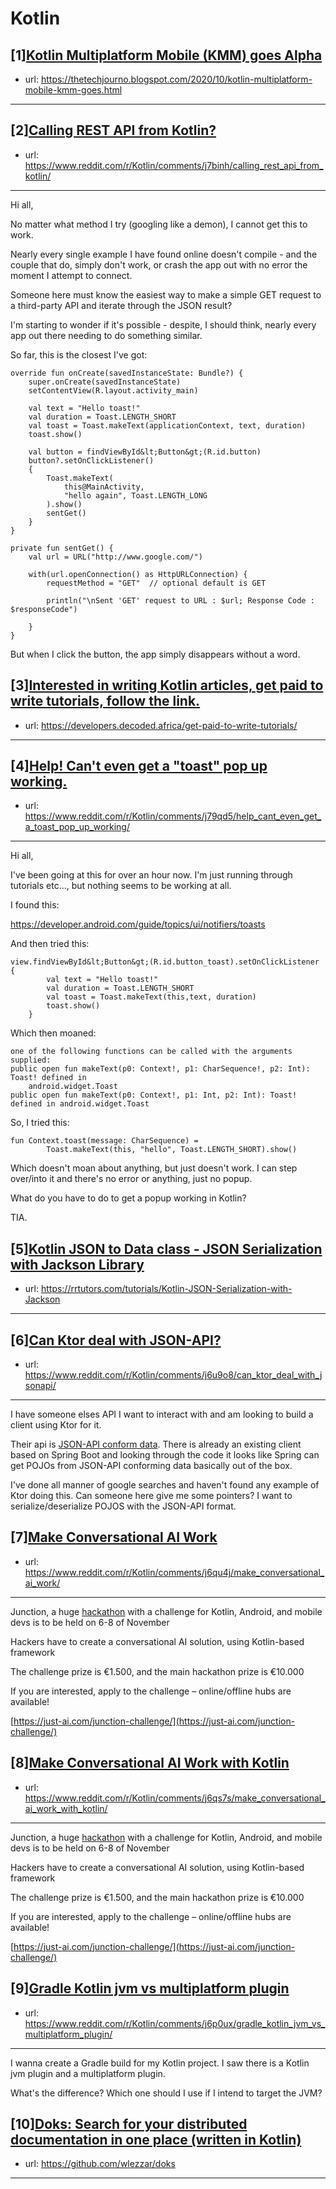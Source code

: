 # Kotlin
## [1][Kotlin Multiplatform Mobile (KMM) goes Alpha](https://www.reddit.com/r/Kotlin/comments/j79eyu/kotlin_multiplatform_mobile_kmm_goes_alpha/)
- url: https://thetechjourno.blogspot.com/2020/10/kotlin-multiplatform-mobile-kmm-goes.html
---

## [2][Calling REST API from Kotlin?](https://www.reddit.com/r/Kotlin/comments/j7binh/calling_rest_api_from_kotlin/)
- url: https://www.reddit.com/r/Kotlin/comments/j7binh/calling_rest_api_from_kotlin/
---
Hi all,

No matter what method I try (googling like a demon), I cannot get this to work.

Nearly every single example I have found online doesn't compile - and the couple that do, simply don't work, or crash the app out with no error the moment I attempt to connect.

Someone here must know the easiest way to make a simple GET request to a third-party API and iterate through the JSON result?

I'm starting to wonder if it's possible - despite, I should think, nearly every app out there needing to do something similar.

So far, this is the closest I've got:

    override fun onCreate(savedInstanceState: Bundle?) {
        super.onCreate(savedInstanceState)
        setContentView(R.layout.activity_main)

        val text = "Hello toast!"
        val duration = Toast.LENGTH_SHORT
        val toast = Toast.makeText(applicationContext, text, duration)
        toast.show()

        val button = findViewById&lt;Button&gt;(R.id.button)
        button?.setOnClickListener()
        {
            Toast.makeText(
                this@MainActivity,
                "hello again", Toast.LENGTH_LONG
            ).show()
            sentGet()
        }
    }

    private fun sentGet() {
        val url = URL("http://www.google.com/")

        with(url.openConnection() as HttpURLConnection) {
            requestMethod = "GET"  // optional default is GET

            println("\nSent 'GET' request to URL : $url; Response Code : $responseCode")

        }
    }

But when I click the button, the app simply disappears without a word.
## [3][Interested in writing Kotlin articles, get paid to write tutorials, follow the link.](https://www.reddit.com/r/Kotlin/comments/j7b5lp/interested_in_writing_kotlin_articles_get_paid_to/)
- url: https://developers.decoded.africa/get-paid-to-write-tutorials/
---

## [4][Help! Can't even get a "toast" pop up working.](https://www.reddit.com/r/Kotlin/comments/j79qd5/help_cant_even_get_a_toast_pop_up_working/)
- url: https://www.reddit.com/r/Kotlin/comments/j79qd5/help_cant_even_get_a_toast_pop_up_working/
---
Hi all,

I've been going at this for over an hour now. I'm just running through tutorials etc..., but nothing seems to be working at all.

I found this:

https://developer.android.com/guide/topics/ui/notifiers/toasts

And then tried this:

    view.findViewById&lt;Button&gt;(R.id.button_toast).setOnClickListener {
            val text = "Hello toast!"
            val duration = Toast.LENGTH_SHORT
            val toast = Toast.makeText(this,text, duration)
            toast.show()
        }


Which then moaned:

    one of the following functions can be called with the arguments supplied: 
    public open fun makeText(p0: Context!, p1: CharSequence!, p2: Int): Toast! defined in 
        android.widget.Toast
    public open fun makeText(p0: Context!, p1: Int, p2: Int): Toast! defined in android.widget.Toast


So, I tried this:

    fun Context.toast(message: CharSequence) =
            Toast.makeText(this, "hello", Toast.LENGTH_SHORT).show()

Which doesn't moan about anything, but just doesn't work. I can step over/into it and there's no error or anything, just no popup.

What do you have to do to get a popup working in Kotlin?

TIA.
## [5][Kotlin JSON to Data class - JSON Serialization with Jackson Library](https://www.reddit.com/r/Kotlin/comments/j6vf5s/kotlin_json_to_data_class_json_serialization_with/)
- url: https://rrtutors.com/tutorials/Kotlin-JSON-Serialization-with-Jackson
---

## [6][Can Ktor deal with JSON-API?](https://www.reddit.com/r/Kotlin/comments/j6u9o8/can_ktor_deal_with_jsonapi/)
- url: https://www.reddit.com/r/Kotlin/comments/j6u9o8/can_ktor_deal_with_jsonapi/
---
I have someone elses API I want to interact with and am looking to build a client using Ktor for it.

Their api is [JSON-API conform data](https://jsonapi.org/). There is already an existing client based on Spring Boot and looking through the code it looks like Spring can get POJOs from JSON-API conforming data basically out of the box.

I've done all manner of google searches and haven't found any example of Ktor doing this. Can someone here give me some pointers? I want to serialize/deserialize POJOS with the JSON-API format.
## [7][Make Conversational AI Work](https://www.reddit.com/r/Kotlin/comments/j6qu4j/make_conversational_ai_work/)
- url: https://www.reddit.com/r/Kotlin/comments/j6qu4j/make_conversational_ai_work/
---
Junction, a huge [hackathon](https://connected.hackjunction.com/) with a challenge for Kotlin, Android, and mobile devs is to be held on 6-8 of November

Hackers have to create a conversational AI solution, using Kotlin-based framework

The challenge prize is €1.500, and the main hackathon prize is €10.000

If you are interested, apply to the challenge – online/offline hubs are available!

[https://just-ai.com/junction-challenge/](https://just-ai.com/junction-challenge/)
## [8][Make Conversational AI Work with Kotlin](https://www.reddit.com/r/Kotlin/comments/j6qs7s/make_conversational_ai_work_with_kotlin/)
- url: https://www.reddit.com/r/Kotlin/comments/j6qs7s/make_conversational_ai_work_with_kotlin/
---
Junction, a huge [hackathon](https://connected.hackjunction.com/) with a challenge for Kotlin, Android, and mobile devs is to be held on 6-8 of November

Hackers have to create a conversational AI solution, using Kotlin-based framework

The challenge prize is €1.500, and the main hackathon prize is €10.000

If you are interested, apply to the challenge – online/offline hubs are available!

[https://just-ai.com/junction-challenge/](https://just-ai.com/junction-challenge/)
## [9][Gradle Kotlin jvm vs multiplatform plugin](https://www.reddit.com/r/Kotlin/comments/j6p0ux/gradle_kotlin_jvm_vs_multiplatform_plugin/)
- url: https://www.reddit.com/r/Kotlin/comments/j6p0ux/gradle_kotlin_jvm_vs_multiplatform_plugin/
---
I wanna create a Gradle build for my Kotlin project. I saw there is a Kotlin jvm plugin and a multiplatform plugin.

What's the difference? Which one should I use if I intend to target the JVM?
## [10][Doks: Search for your distributed documentation in one place (written in Kotlin)](https://www.reddit.com/r/Kotlin/comments/j6b6gl/doks_search_for_your_distributed_documentation_in/)
- url: https://github.com/wlezzar/doks
---

